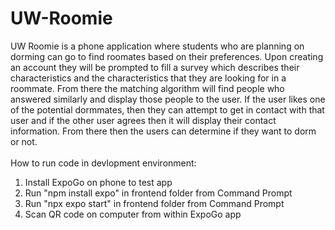 # UW-Roomie
UW Roomie is a phone application where students who are planning on dorming 
can go to find roomates based on their preferences. 
Upon creating an account they will be prompted to fill a survey which describes 
their characteristics and the characteristics that they are looking for in a roommate.
From there the matching algorithm will find people 
who answered similarly and display those people to the user. 
If the user likes one of the potential dormmates, 
then they can attempt to get in contact with that user 
and if the other user agrees then it will display their contact information. 
From there then the users can determine if they want to dorm or not. <br /> <br />
How to run code in devlopment environment:
1. Install ExpoGo on phone to test app
2. Run "npm install expo" in frontend folder from Command Prompt
3. Run "npx expo start" in frontend folder from Command Prompt
4. Scan QR code on computer from within ExpoGo app
